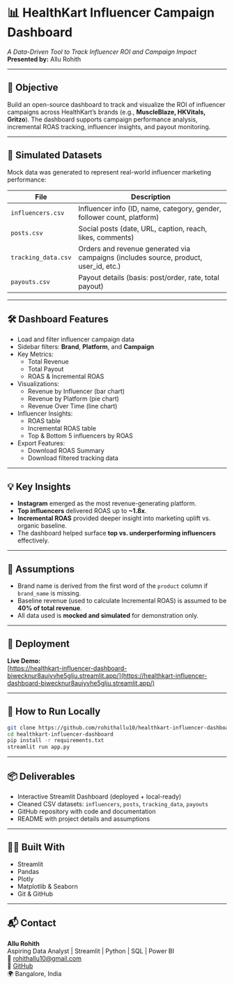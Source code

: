 # 📊 HealthKart Influencer Campaign Dashboard

*A Data-Driven Tool to Track Influencer ROI and Campaign Impact*  
**Presented by:** Allu Rohith

---

## 🎯 Objective

Build an open-source dashboard to track and visualize the ROI of influencer campaigns across HealthKart’s brands (e.g., **MuscleBlaze, HKVitals, Gritzo**). The dashboard supports campaign performance analysis, incremental ROAS tracking, influencer insights, and payout monitoring.

---

## 🧱 Simulated Datasets

Mock data was generated to represent real-world influencer marketing performance:

| File                | Description |
|---------------------|-------------|
| `influencers.csv`   | Influencer info (ID, name, category, gender, follower count, platform) |
| `posts.csv`         | Social posts (date, URL, caption, reach, likes, comments) |
| `tracking_data.csv` | Orders and revenue generated via campaigns (includes source, product, user_id, etc.) |
| `payouts.csv`       | Payout details (basis: post/order, rate, total payout) |

---

## 🛠️ Dashboard Features

- Load and filter influencer campaign data
- Sidebar filters: **Brand**, **Platform**, and **Campaign**
- Key Metrics:
  - Total Revenue
  - Total Payout
  - ROAS & Incremental ROAS
- Visualizations:
  - Revenue by Influencer (bar chart)
  - Revenue by Platform (pie chart)
  - Revenue Over Time (line chart)
- Influencer Insights:
  - ROAS table
  - Incremental ROAS table
  - Top & Bottom 5 influencers by ROAS
- Export Features:
  - Download ROAS Summary
  - Download filtered tracking data

---

## 💡 Key Insights

- **Instagram** emerged as the most revenue-generating platform.
- **Top influencers** delivered ROAS up to **~1.8x**.
- **Incremental ROAS** provided deeper insight into marketing uplift vs. organic baseline.
- The dashboard helped surface **top vs. underperforming influencers** effectively.

---

## 📌 Assumptions

- Brand name is derived from the first word of the `product` column if `brand_name` is missing.
- Baseline revenue (used to calculate Incremental ROAS) is assumed to be **40% of total revenue**.
- All data used is **mocked and simulated** for demonstration only.

---

## 🚀 Deployment

**Live Demo:**  
[https://healthkart-influencer-dashboard-biwecknur8auiyvhe5glju.streamlit.app/](https://healthkart-influencer-dashboard-biwecknur8auiyvhe5glju.streamlit.app/)

---

## 🧪 How to Run Locally

```bash
git clone https://github.com/rohithallu10/healthkart-influencer-dashboard.git
cd healthkart-influencer-dashboard
pip install -r requirements.txt
streamlit run app.py
```

---

## 📦 Deliverables

- Interactive Streamlit Dashboard (deployed + local-ready)
- Cleaned CSV datasets: `influencers`, `posts`, `tracking_data`, `payouts`
- GitHub repository with code and documentation
- README with project details and assumptions

---

## 🧑‍💻 Built With

- Streamlit
- Pandas
- Plotly
- Matplotlib & Seaborn
- Git & GitHub

---

## 📬 Contact

**Allu Rohith**  
Aspiring Data Analyst | Streamlit | Python | SQL | Power BI  
📧 rohithallu10@gmail.com  
🔗 [GitHub](https://github.com/rohithallu10)  
🌍 Bangalore, India
